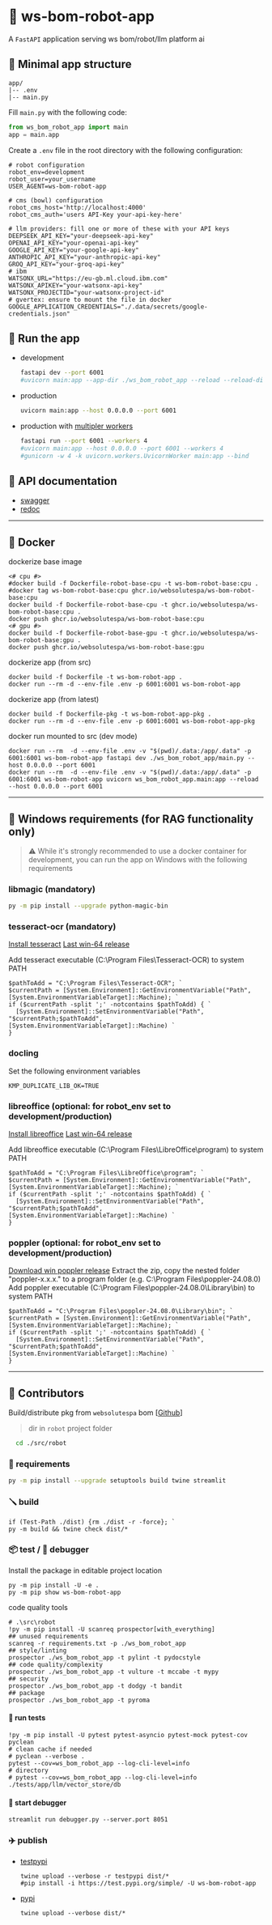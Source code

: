 # 🤖 ws-bom-robot-app

A `FastAPI` application serving ws bom/robot/llm platform ai

## 🌵 Minimal app structure

```env
app/
|-- .env
|-- main.py
```

Fill `main.py` with the following code:

```python
from ws_bom_robot_app import main
app = main.app
```

Create a `.env` file in the root directory with the following configuration:

```properties
# robot configuration
robot_env=development
robot_user=your_username
USER_AGENT=ws-bom-robot-app

# cms (bowl) configuration
robot_cms_host='http://localhost:4000'
robot_cms_auth='users API-Key your-api-key-here'

# llm providers: fill one or more of these with your API keys
DEEPSEEK_API_KEY="your-deepseek-api-key"
OPENAI_API_KEY="your-openai-api-key"
GOOGLE_API_KEY="your-google-api-key"
ANTHROPIC_API_KEY="your-anthropic-api-key"
GROQ_API_KEY="your-groq-api-key"
# ibm
WATSONX_URL="https://eu-gb.ml.cloud.ibm.com"
WATSONX_APIKEY="your-watsonx-api-key"
WATSONX_PROJECTID="your-watsonx-project-id"
# gvertex: ensure to mount the file in docker
GOOGLE_APPLICATION_CREDENTIALS="./.data/secrets/google-credentials.json" 
```

## 🚀 Run the app

- development

  ```bash
  fastapi dev --port 6001
  #uvicorn main:app --app-dir ./ws_bom_robot_app --reload --reload-dir ws_bom_robot_app --host 0.0.0.0 --port 6001 
  ```  

- production

  ```bash  
  uvicorn main:app --host 0.0.0.0 --port 6001  
  ```

- production with [multipler workers](https://fastapi.tiangolo.com/deployment/server-workers/#multiple-workers)

  ```bash
  fastapi run --port 6001 --workers 4
  #uvicorn main:app --host 0.0.0.0 --port 6001 --workers 4
  #gunicorn -w 4 -k uvicorn.workers.UvicornWorker main:app --bind
  ```

## 📖 API documentation

- [swagger](http://localhost:6001/docs)
- [redoc](http://localhost:6001/redoc)

---

## 🐳 Docker

dockerize base image

```pwsh
<# cpu #>
#docker build -f Dockerfile-robot-base-cpu -t ws-bom-robot-base:cpu .
#docker tag ws-bom-robot-base:cpu ghcr.io/websolutespa/ws-bom-robot-base:cpu
docker build -f Dockerfile-robot-base-cpu -t ghcr.io/websolutespa/ws-bom-robot-base:cpu .
docker push ghcr.io/websolutespa/ws-bom-robot-base:cpu
<# gpu #>
docker build -f Dockerfile-robot-base-gpu -t ghcr.io/websolutespa/ws-bom-robot-base:gpu .
docker push ghcr.io/websolutespa/ws-bom-robot-base:gpu
```

dockerize app (from src)

```pwsh
docker build -f Dockerfile -t ws-bom-robot-app .
docker run --rm -d --env-file .env -p 6001:6001 ws-bom-robot-app
```

dockerize app (from latest)

```pwsh
docker build -f Dockerfile-pkg -t ws-bom-robot-app-pkg .
docker run --rm -d --env-file .env -p 6001:6001 ws-bom-robot-app-pkg
```

docker run mounted to src (dev mode)

```pwsh
docker run --rm  -d --env-file .env -v "$(pwd)/.data:/app/.data" -p 6001:6001 ws-bom-robot-app fastapi dev ./ws_bom_robot_app/main.py --host 0.0.0.0 --port 6001
docker run --rm  -d --env-file .env -v "$(pwd)/.data:/app/.data" -p 6001:6001 ws-bom-robot-app uvicorn ws_bom_robot_app.main:app --reload --host 0.0.0.0 --port 6001
```

---

## 🔖 Windows requirements (for RAG functionality only)

> ⚠️ While it's strongly recommended to use a docker container for development, you can run the app on Windows with the following requirements

### libmagic (mandatory)

  ```bash
  py -m pip install --upgrade python-magic-bin
  ```
  
### tesseract-ocr (mandatory)

  [Install tesseract](https://github.com/UB-Mannheim/tesseract/wiki)
  [Last win-64 release](https://github.com/tesseract-ocr/tesseract/releases/download/5.5.0/tesseract-ocr-w64-setup-5.5.0.20241111.exe)

  Add tesseract executable (C:\Program Files\Tesseract-OCR) to system PATH
  
  ```pwsh
  $pathToAdd = "C:\Program Files\Tesseract-OCR"; `
  $currentPath = [System.Environment]::GetEnvironmentVariable("Path", [System.EnvironmentVariableTarget]::Machine); `
  if ($currentPath -split ';' -notcontains $pathToAdd) { `
    [System.Environment]::SetEnvironmentVariable("Path", "$currentPath;$pathToAdd", [System.EnvironmentVariableTarget]::Machine) `
  }
  ```

### docling

  Set the following environment variables

  ```pwsh
  KMP_DUPLICATE_LIB_OK=TRUE
  ```    

### libreoffice (optional: for robot_env set to development/production)

  [Install libreoffice](https://www.libreoffice.org/download/download-libreoffice/)
  [Last win-64 release](https://download.documentfoundation.org/libreoffice/stable/24.8.2/win/x86_64/LibreOffice_24.8.2_Win_x86-64.msi)

  Add libreoffice executable (C:\Program Files\LibreOffice\program) to system PATH

  ```pwsh
  $pathToAdd = "C:\Program Files\LibreOffice\program"; `
  $currentPath = [System.Environment]::GetEnvironmentVariable("Path", [System.EnvironmentVariableTarget]::Machine); `
  if ($currentPath -split ';' -notcontains $pathToAdd) { `
    [System.Environment]::SetEnvironmentVariable("Path", "$currentPath;$pathToAdd", [System.EnvironmentVariableTarget]::Machine) `
  }
  ```

### poppler (optional: for robot_env set to development/production)

  [Download win poppler release](https://github.com/oschwartz10612/poppler-windows/releases)
  Extract the zip, copy the nested folder "poppler-x.x.x." to a program folder (e.g. C:\Program Files\poppler-24.08.0)
  Add poppler executable (C:\Program Files\poppler-24.08.0\Library\bin) to system PATH

  ```pwsh
  $pathToAdd = "C:\Program Files\poppler-24.08.0\Library\bin"; `
  $currentPath = [System.Environment]::GetEnvironmentVariable("Path", [System.EnvironmentVariableTarget]::Machine); `
  if ($currentPath -split ';' -notcontains $pathToAdd) { `
    [System.Environment]::SetEnvironmentVariable("Path", "$currentPath;$pathToAdd", [System.EnvironmentVariableTarget]::Machine) `
  }
  ```

---

## 👷 Contributors

Build/distribute pkg from `websolutespa` bom [[Github](https://github.com/websolutespa/bom)]

> dir in `robot` project folder

```bash
  cd ./src/robot
```

### 🔖 requirements

```bash
py -m pip install --upgrade setuptools build twine streamlit 
```

### 🪛 build

```pwsh
if (Test-Path ./dist) {rm ./dist -r -force}; `
py -m build && twine check dist/*
```

### 📦 test / 🧪 debugger

Install the package in editable project location

```pwsh
py -m pip install -U -e .
py -m pip show ws-bom-robot-app
```

code quality tools
  
```pwsh
# .\src\robot
!py -m pip install -U scanreq prospector[with_everything]
## unused requirements
scanreq -r requirements.txt -p ./ws_bom_robot_app
## style/linting
prospector ./ws_bom_robot_app -t pylint -t pydocstyle
## code quality/complexity
prospector ./ws_bom_robot_app -t vulture -t mccabe -t mypy 
## security
prospector ./ws_bom_robot_app -t dodgy -t bandit
## package
prospector ./ws_bom_robot_app -t pyroma
```

#### 🧪 run tests

```pwsh
!py -m pip install -U pytest pytest-asyncio pytest-mock pytest-cov pyclean
# clean cache if needed
# pyclean --verbose .
pytest --cov=ws_bom_robot_app --log-cli-level=info
# directory
# pytest --cov=ws_bom_robot_app --log-cli-level=info ./tests/app/llm/vector_store/db
```

#### 🐞 start debugger

```pwsh
streamlit run debugger.py --server.port 8051
```

### ✈️ publish

- [testpypi](https://test.pypi.org/project/ws-bom-robot-app/)

  ```pwsh
  twine upload --verbose -r testpypi dist/*
  #pip install -i https://test.pypi.org/simple/ -U ws-bom-robot-app 
  ```

- [pypi](https://pypi.org/project/ws-bom-robot-app/)

  ```pwsh
  twine upload --verbose dist/* 

  ```

